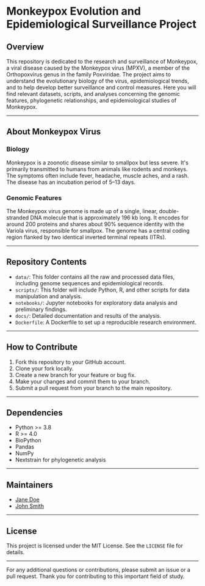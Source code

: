 <!DOCTYPE html>
<html>
<head>
</head>
<body>

<h1>Monkeypox Evolution and Epidemiological Surveillance Project</h1>

<h2>Overview</h2>
<p>This repository is dedicated to the research and surveillance of Monkeypox, a viral disease caused by the Monkeypox virus (MPXV), a member of the Orthopoxvirus genus in the family Poxviridae. The project aims to understand the evolutionary biology of the virus, epidemiological trends, and to help develop better surveillance and control measures. Here you will find relevant datasets, scripts, and analyses concerning the genomic features, phylogenetic relationships, and epidemiological studies of Monkeypox.</p>

<hr>

<h2>About Monkeypox Virus</h2>

<h3>Biology</h3>
<p>Monkeypox is a zoonotic disease similar to smallpox but less severe. It's primarily transmitted to humans from animals like rodents and monkeys. The symptoms often include fever, headache, muscle aches, and a rash. The disease has an incubation period of 5–13 days.</p>

<h3>Genomic Features</h3>
<p>The Monkeypox virus genome is made up of a single, linear, double-stranded DNA molecule that is approximately 196 kb long. It encodes for around 200 proteins and shares about 90% sequence identity with the Variola virus, responsible for smallpox. The genome has a central coding region flanked by two identical inverted terminal repeats (ITRs).</p>

<hr>

<h2>Repository Contents</h2>
<ul>
    <li><code>data/</code>: This folder contains all the raw and processed data files, including genome sequences and epidemiological records.</li>
    <li><code>scripts/</code>: This folder will include Python, R, and other scripts for data manipulation and analysis.</li>
    <li><code>notebooks/</code>: Jupyter notebooks for exploratory data analysis and preliminary findings.</li>
    <li><code>docs/</code>: Detailed documentation and results of the analysis.</li>
    <li><code>Dockerfile</code>: A Dockerfile to set up a reproducible research environment.</li>
</ul>

<hr>

<h2>How to Contribute</h2>
<ol>
    <li>Fork this repository to your GitHub account.</li>
    <li>Clone your fork locally.</li>
    <li>Create a new branch for your feature or bug fix.</li>
    <li>Make your changes and commit them to your branch.</li>
    <li>Submit a pull request from your branch to the main repository.</li>
</ol>

<hr>

<h2>Dependencies</h2>
<ul>
    <li>Python >= 3.8</li>
    <li>R >= 4.0</li>
    <li>BioPython</li>
    <li>Pandas</li>
    <li>NumPy</li>
    <li>Nextstrain for phylogenetic analysis</li>
</ul>

<hr>

<h2>Maintainers</h2>
<ul>
    <li><a href="mailto:janedoe@email.com">Jane Doe</a></li>
    <li><a href="mailto:johnsmith@email.com">John Smith</a></li>
</ul>

<hr>

<h2>License</h2>
<p>This project is licensed under the MIT License. See the <code>LICENSE</code> file for details.</p>

<hr>

<p>For any additional questions or contributions, please submit an issue or a pull request. Thank you for contributing to this important field of study.</p>

</body>
</html>
